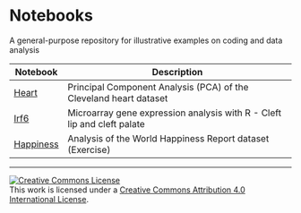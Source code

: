# Notebooks

A general-purpose repository for illustrative examples on coding and data analysis

| Notebook | Description |
| --- | --- |
| [Heart](https://github.com/ahmedmoustafa/Notebooks/tree/main/Heart) | Principal Component Analysis (PCA) of the Cleveland heart dataset | 
| [Irf6](https://github.com/ahmedmoustafa/Notebooks/tree/main/Irf6) | Microarray gene expression analysis with R - Cleft lip and cleft palate |
| [Happiness](https://github.com/ahmedmoustafa/Notebooks/tree/main/Happiness) | Analysis of the World Happiness Report dataset (Exercise) |

---

<a rel="license" href="http://creativecommons.org/licenses/by/4.0/"><img alt="Creative Commons License" style="border-width:0" src="https://i.creativecommons.org/l/by/4.0/80x15.png" /></a><br />This work is licensed under a <a rel="license" href="http://creativecommons.org/licenses/by/4.0/">Creative Commons Attribution 4.0 International License</a>.
